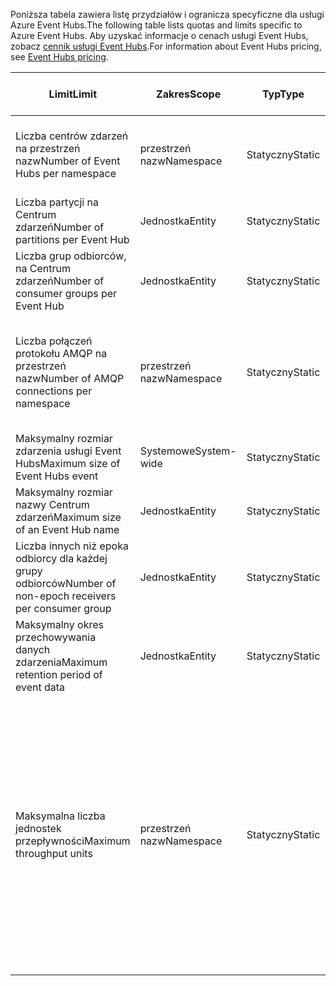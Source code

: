 <span data-ttu-id="65c2f-101">Poniższa tabela zawiera listę przydziałów i ogranicza specyficzne dla usługi Azure Event Hubs.</span><span class="sxs-lookup"><span data-stu-id="65c2f-101">The following table lists quotas and limits specific to Azure Event Hubs.</span></span> <span data-ttu-id="65c2f-102">Aby uzyskać informacje o cenach usługi Event Hubs, zobacz [cennik usługi Event Hubs](https://azure.microsoft.com/pricing/details/event-hubs/).</span><span class="sxs-lookup"><span data-stu-id="65c2f-102">For information about Event Hubs pricing, see [Event Hubs pricing](https://azure.microsoft.com/pricing/details/event-hubs/).</span></span>

| <span data-ttu-id="65c2f-103">Limit</span><span class="sxs-lookup"><span data-stu-id="65c2f-103">Limit</span></span> | <span data-ttu-id="65c2f-104">Zakres</span><span class="sxs-lookup"><span data-stu-id="65c2f-104">Scope</span></span> | <span data-ttu-id="65c2f-105">Typ</span><span class="sxs-lookup"><span data-stu-id="65c2f-105">Type</span></span> | <span data-ttu-id="65c2f-106">Zachowanie po przekroczeniu</span><span class="sxs-lookup"><span data-stu-id="65c2f-106">Behavior when exceeded</span></span> | <span data-ttu-id="65c2f-107">Wartość</span><span class="sxs-lookup"><span data-stu-id="65c2f-107">Value</span></span> |
| --- | --- | --- | --- | --- |
| <span data-ttu-id="65c2f-108">Liczba centrów zdarzeń na przestrzeń nazw</span><span class="sxs-lookup"><span data-stu-id="65c2f-108">Number of Event Hubs per namespace</span></span> |<span data-ttu-id="65c2f-109">przestrzeń nazw</span><span class="sxs-lookup"><span data-stu-id="65c2f-109">Namespace</span></span> |<span data-ttu-id="65c2f-110">Statyczny</span><span class="sxs-lookup"><span data-stu-id="65c2f-110">Static</span></span> |<span data-ttu-id="65c2f-111">Kolejne żądania w celu utworzenia nowej przestrzeni nazw zostanie odrzucone.</span><span class="sxs-lookup"><span data-stu-id="65c2f-111">Subsequent requests for creation of a new namespace will be rejected.</span></span> |<span data-ttu-id="65c2f-112">10</span><span class="sxs-lookup"><span data-stu-id="65c2f-112">10</span></span> |
| <span data-ttu-id="65c2f-113">Liczba partycji na Centrum zdarzeń</span><span class="sxs-lookup"><span data-stu-id="65c2f-113">Number of partitions per Event Hub</span></span> |<span data-ttu-id="65c2f-114">Jednostka</span><span class="sxs-lookup"><span data-stu-id="65c2f-114">Entity</span></span> |<span data-ttu-id="65c2f-115">Statyczny</span><span class="sxs-lookup"><span data-stu-id="65c2f-115">Static</span></span> |- |<span data-ttu-id="65c2f-116">32</span><span class="sxs-lookup"><span data-stu-id="65c2f-116">32</span></span> |
| <span data-ttu-id="65c2f-117">Liczba grup odbiorców, na Centrum zdarzeń</span><span class="sxs-lookup"><span data-stu-id="65c2f-117">Number of consumer groups per Event Hub</span></span> |<span data-ttu-id="65c2f-118">Jednostka</span><span class="sxs-lookup"><span data-stu-id="65c2f-118">Entity</span></span> |<span data-ttu-id="65c2f-119">Statyczny</span><span class="sxs-lookup"><span data-stu-id="65c2f-119">Static</span></span> |- |<span data-ttu-id="65c2f-120">20</span><span class="sxs-lookup"><span data-stu-id="65c2f-120">20</span></span> |
| <span data-ttu-id="65c2f-121">Liczba połączeń protokołu AMQP na przestrzeń nazw</span><span class="sxs-lookup"><span data-stu-id="65c2f-121">Number of AMQP connections per namespace</span></span> |<span data-ttu-id="65c2f-122">przestrzeń nazw</span><span class="sxs-lookup"><span data-stu-id="65c2f-122">Namespace</span></span> |<span data-ttu-id="65c2f-123">Statyczny</span><span class="sxs-lookup"><span data-stu-id="65c2f-123">Static</span></span> |<span data-ttu-id="65c2f-124">Kolejne żądania dotyczące dodatkowych połączeń zostaną odrzucone i wyjątek jest odbierany przez kod wywołujący.</span><span class="sxs-lookup"><span data-stu-id="65c2f-124">Subsequent requests for additional connections will be rejected and an exception is received by the calling code.</span></span> |<span data-ttu-id="65c2f-125">5,000</span><span class="sxs-lookup"><span data-stu-id="65c2f-125">5,000</span></span> |
| <span data-ttu-id="65c2f-126">Maksymalny rozmiar zdarzenia usługi Event Hubs</span><span class="sxs-lookup"><span data-stu-id="65c2f-126">Maximum size of Event Hubs event</span></span>|<span data-ttu-id="65c2f-127">Systemowe</span><span class="sxs-lookup"><span data-stu-id="65c2f-127">System-wide</span></span> |<span data-ttu-id="65c2f-128">Statyczny</span><span class="sxs-lookup"><span data-stu-id="65c2f-128">Static</span></span> |- |<span data-ttu-id="65c2f-129">256 KB</span><span class="sxs-lookup"><span data-stu-id="65c2f-129">256 KB</span></span> |
| <span data-ttu-id="65c2f-130">Maksymalny rozmiar nazwy Centrum zdarzeń</span><span class="sxs-lookup"><span data-stu-id="65c2f-130">Maximum size of an Event Hub name</span></span> |<span data-ttu-id="65c2f-131">Jednostka</span><span class="sxs-lookup"><span data-stu-id="65c2f-131">Entity</span></span> |<span data-ttu-id="65c2f-132">Statyczny</span><span class="sxs-lookup"><span data-stu-id="65c2f-132">Static</span></span> |- |<span data-ttu-id="65c2f-133">50 znaków</span><span class="sxs-lookup"><span data-stu-id="65c2f-133">50 characters</span></span> |
| <span data-ttu-id="65c2f-134">Liczba innych niż epoka odbiorcy dla każdej grupy odbiorców</span><span class="sxs-lookup"><span data-stu-id="65c2f-134">Number of non-epoch receivers per consumer group</span></span> |<span data-ttu-id="65c2f-135">Jednostka</span><span class="sxs-lookup"><span data-stu-id="65c2f-135">Entity</span></span> |<span data-ttu-id="65c2f-136">Statyczny</span><span class="sxs-lookup"><span data-stu-id="65c2f-136">Static</span></span> |- |<span data-ttu-id="65c2f-137">5</span><span class="sxs-lookup"><span data-stu-id="65c2f-137">5</span></span> |
| <span data-ttu-id="65c2f-138">Maksymalny okres przechowywania danych zdarzenia</span><span class="sxs-lookup"><span data-stu-id="65c2f-138">Maximum retention period of event data</span></span> |<span data-ttu-id="65c2f-139">Jednostka</span><span class="sxs-lookup"><span data-stu-id="65c2f-139">Entity</span></span> |<span data-ttu-id="65c2f-140">Statyczny</span><span class="sxs-lookup"><span data-stu-id="65c2f-140">Static</span></span> |- |<span data-ttu-id="65c2f-141">1-7 dni</span><span class="sxs-lookup"><span data-stu-id="65c2f-141">1-7 days</span></span> |
| <span data-ttu-id="65c2f-142">Maksymalna liczba jednostek przepływności</span><span class="sxs-lookup"><span data-stu-id="65c2f-142">Maximum throughput units</span></span> |<span data-ttu-id="65c2f-143">przestrzeń nazw</span><span class="sxs-lookup"><span data-stu-id="65c2f-143">Namespace</span></span> |<span data-ttu-id="65c2f-144">Statyczny</span><span class="sxs-lookup"><span data-stu-id="65c2f-144">Static</span></span> |<span data-ttu-id="65c2f-145">Przekroczenie limitu jednostki przepływności powoduje, że dane, aby zdławionych i generuje  **[ServerBusyException](/dotnet/api/microsoft.servicebus.messaging.serverbusyexception)**.</span><span class="sxs-lookup"><span data-stu-id="65c2f-145">Exceeding the throughput unit limit causes your data to be throttled and generates a **[ServerBusyException](/dotnet/api/microsoft.servicebus.messaging.serverbusyexception)**.</span></span> <span data-ttu-id="65c2f-146">Możesz poprosić o większej liczby jednostek przepływności dla standardowej warstwy przy zgłoszenia [żądania obsługi](/azure/azure-supportability/how-to-create-azure-support-request).</span><span class="sxs-lookup"><span data-stu-id="65c2f-146">You can request a larger number of throughput units for a Standard tier by filing a [support request](/azure/azure-supportability/how-to-create-azure-support-request).</span></span> <span data-ttu-id="65c2f-147">[Jednostki przepływności dodatkowe](../articles/event-hubs/event-hubs-auto-inflate.md) są dostępne w blokach po 20 na podstawie zakupu zatwierdzone.</span><span class="sxs-lookup"><span data-stu-id="65c2f-147">[Additional throughput units](../articles/event-hubs/event-hubs-auto-inflate.md) are available in blocks of 20 on a committed purchase basis.</span></span> |<span data-ttu-id="65c2f-148">20</span><span class="sxs-lookup"><span data-stu-id="65c2f-148">20</span></span> |

